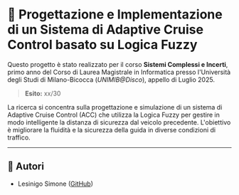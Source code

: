 # 🚗 Progettazione e Implementazione di un Sistema di Adaptive Cruise Control basato su Logica Fuzzy

Questo progetto è stato realizzato per il corso **Sistemi Complessi e Incerti**,
primo anno del Corso di Laurea Magistrale in Informatica presso l'Università degli Studi di Milano-Bicocca
(_UNIMIB@Disco_), appello di Luglio 2025.

> **Esito:** xx/30

La ricerca si concentra sulla progettazione e simulazione di un sistema di Adaptive Cruise Control (ACC) che utilizza la Logica Fuzzy per gestire in modo intelligente la distanza di sicurezza dal veicolo precedente. L'obiettivo è migliorare la fluidità e la sicurezza della guida in diverse condizioni di traffico.

---

## 👥 Autori

- Lesinigo Simone ([GitHub](https://github.com/leso246))
